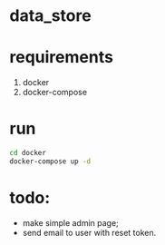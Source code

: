 # data_store

# requirements
 1) docker
 2) docker-compose
 
# run

```bash
cd docker
docker-compose up -d
```

# todo:

- make simple admin page;
- send email to user with reset token.